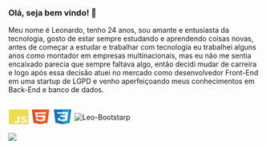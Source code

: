 ### Olá, seja bem vindo! 👋

Meu nome é Leonardo, tenho 24 anos, sou amante e entusiasta da tecnologia, gosto de estar sempre estudando e aprendendo coisas novas, antes de começar a estudar e trabalhar com tecnologia eu trabalhei alguns anos como montador em empresas multinacionais, mas eu não me sentia encaixado parecia que sempre faltava algo, então decidi mudar de carreira e logo após essa decisão atuei no mercado como desenvolvedor Front-End em uma startup de LGPD e venho aperfeiçoando meus conhecimentos em Back-End e banco de dados.

<!-- - Abaixo estão as linguagens que tenho trabalhado no momento, mas sempre estou em busca de mais conhecimento, estudando e aprimorando para continuar evoluindo. 
- Muito obrigado pela visita !! -->


<div style="display: inline_block"><br>
  <img align="center" alt="Leo-Js" height="30" width="40" src="https://raw.githubusercontent.com/devicons/devicon/master/icons/javascript/javascript-plain.svg">
  <img align="center" alt="Leo-HTML" height="30" width="40" src="https://raw.githubusercontent.com/devicons/devicon/master/icons/html5/html5-original.svg">
  <img align="center" alt="Leo-CSS" height="30" width="40" src="https://raw.githubusercontent.com/devicons/devicon/master/icons/css3/css3-original.svg">
  <img align="center" alt="Leo-Bootstarp" src="https://cdn.jsdelivr.net/gh/devicons/devicon/icons/bootstrap/bootstrap-original.svg" />
</div> 
  <br>
<div>  
  <a href="https://www.linkedin.com/in/leonardo-slepack-36a693244/" target="_blank"><img src="https://img.shields.io/badge/-LinkedIn-%230077B5?style=for-the-badge&logo=linkedin&logoColor=white" target="_blank"></a> 
</div> 
